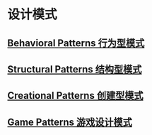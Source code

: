 # 设计模式

## [Behavioral Patterns 行为型模式](behavioral-patterns/README.md)

## [Structural Patterns 结构型模式](structural-patterns/README.md)

## [Creational Patterns 创建型模式](creational-patterns/README.md)

## [Game Patterns 游戏设计模式](game-patterns/README.md)
